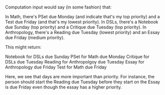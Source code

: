 Computation input would say (in some fashion) that:

In Math, there's PSet due Monday (and indicate that's my top priority) 
and a Test due Friday (and that's my lowest priority).
In DSLs, there's a Notebook due Sunday (top priority) 
and a Critique due Tuesday (top priority).
In Anthropology, there's a Reading due Tuesday (lowest priority)
and an Essay due Friday (medium priority).

This might return:

Notebook for DSLs due Sunday
PSet for Math due Monday
Critique for DSLs due Tuesday
Reading for Anthropolgoy due Tuesday
Essay for Anthropology due Friday
Test for Math due Friday

Here, we see that days are more important than priority.
For instance, the person should start the Reading due Tuesday before
they start on the Essay is due Friday even though the essay has
a higher priority.
